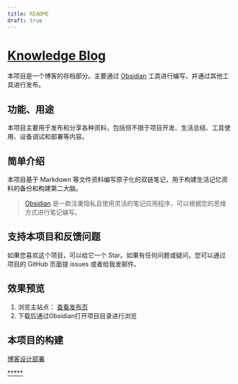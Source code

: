 ```yaml
---
title: README
draft: true
---
```

# [Knowledge Blog](https://blog.observerkei.top)

本项目是一个博客的存档部分。主要通过 [Obsidian](https://obsidian.md/)   工具进行编写，并通过其他工具进行发布。

## 功能、用途

本项目主要用于发布和分享各种资料，包括但不限于项目开发、生活总结、工具使用、设备调试和部署等内容。

## 简单介绍

本项目基于 Markdown 等文件资料编写原子化的双链笔记，用于构建生活记忆资料的备份和构建第二大脑。

> [Obsidian](https://obsidian.md/) 是一款注重隐私且使用灵活的笔记应用程序，可以根据您的思维方式进行笔记编写。

## 支持本项目和反馈问题

如果您喜欢这个项目，可以给它一个 Star。如果有任何问题或疑问，您可以通过项目的 GitHub 页面提 issues 或者给我发邮件。

## 效果预览

1. 浏览主站点： [查看发布页](https://observerkei.top/blog)
2. 下载后通过Obsidian打开项目目录进行浏览

## 本项目的构建

[博客设计部署](https://blog.observerkei.top/WB/Develop/CPP-BEA/9.3-%E6%9E%84%E5%BB%BA%E5%92%8C%E9%83%A8%E7%BD%B2%E5%8D%9A%E5%AE%A2/9.3.2-%E5%8D%9A%E5%AE%A2%E8%AE%BE%E8%AE%A1%E9%83%A8%E7%BD%B2)


[*****](./index.md)
